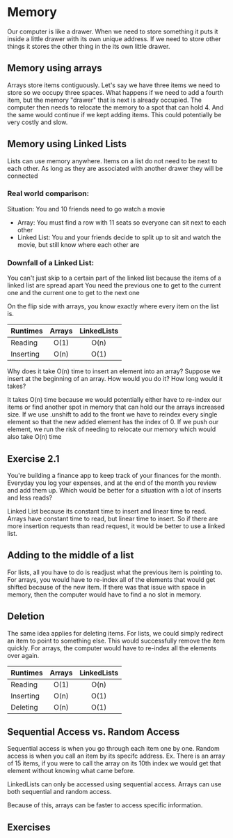 # Memory
Our computer is like a drawer. When we need to store something it puts it
inside a little drawer with its own unique address. If we need to store other things
it stores the other thing in the its own little drawer.

## Memory using arrays
Arrays store items contiguously. Let's say we have three items we need to store
so we occupy three spaces. What happens if we need to add a fourth item, but the memory 
"drawer" that is next is already occupied. The computer then needs to relocate the memory
to a spot that can hold 4. And the same would continue if we kept adding items. This could
potentially be very costly and slow.

## Memory using Linked Lists
Lists can use memory anywhere. Items on a list do not need to be next to each other.
As long as they are associated with another drawer they will be connected


### Real world comparison:
Situation: You and 10 friends need to go watch a movie

+ Array: You must find a row with 11 seats so everyone can sit next to each other
+ Linked List: You and your friends decide to split up to sit and watch the movie, but still know where each other are


### Downfall of a Linked List:
You can't just skip to a certain part of the linked list
because the items of a linked list are spread apart
You need the previous one to get to the current one and the current one to get to the next one

On the flip side with arrays, you know exactly where every item on the list is. 


| Runtimes |   Arrays  |  LinkedLists |
|----------|:---------:|:------------:|
|Reading   |    O(1)   |     O(n)     |
|Inserting |    O(n)   |     O(1)     |

Why does it take O(n) time to insert an element into an array?
Suppose we insert at the beginning of an array. How would you do it?
How long would it takes?

It takes O(n) time because we would potentially either have to re-index our items
or find another spot in memory that can hold our the arrays increased size.
If we use .unshift to add to the front we have to reindex every single element
so that the new added element has the index of 0.
If we push our element, we run the risk of needing to relocate our memory
which would also take O(n) time

## Exercise 2.1
You're building a finance app to keep track of your finances for the month. Everyday
you log your expenses, and at the end of the month you review and add them up.
Which would be better for a situation with a lot of inserts and less reads?

Linked List because its constant time to insert and linear time to read.
Arrays have constant time to read, but linear time to insert.
So if there are more insertion requests than read request, it would be better
to use a linked list.


## Adding to the middle of a list

For lists, all you have to do is readjust what the previous item is pointing to.
For arrays, you would have to re-index all of the elements that would get shifted because of the new item.
If there was that issue with space in memory, then the computer would have to find a no slot in memory.


## Deletion

The same idea applies for deleting items. For lists, we could simply redirect an item to point to something else.
This would successfully remove the item quickly. 
For arrays, the computer would have to re-index all the elements over again.

| Runtimes |   Arrays  |  LinkedLists |
|----------|:---------:|:------------:|
|Reading   |    O(1)   |     O(n)     |
|Inserting |    O(n)   |     O(1)     |
|Deleting  |    O(n)   |     O(1)     |

## Sequential Access vs. Random Access

Sequential access is when you go through each item one by one.
Random access is when you call an item by its specifc address.
Ex. There is an array of 15 items, if you were to call the array on its 10th index we would get that element without knowing what came before.

LinkedLists can only be accessed using sequential access.
Arrays can use both sequential and random access.

Because of this, arrays can be faster to access specific information.

## Exercises
